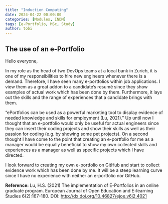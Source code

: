 ```yaml
---
title: "Induction Computing"
date: 2024-04-22 00:00:00
categories: [Modules, INDM]
tags: [e-Portfolio, MSc, Study]
author: tobi
---
```


## The use of an e-Portfolio
Hello everyone,

In my role as the head of two DevOps teams at a local bank in Zurich, it is one of my responsibilities to hire new engineers whenever there is a demand. Therefore, I have seen many e-portfolios within job applications. I view them as a great addon to a candidate’s resumé since they show examples of actual work which has been done by them. Furthermore, it lays out the skills and the range of experiences that a candidate brings with them. 

“ePortfolios can be used as a powerful marketing tool to display evidence of needed knowledge and skills for employment (Lu, 2021).”
Up until now I thought that an e-portfolio would only be useful for actual engineers since they can insert their coding projects and show their skills as well as their passion for coding (e.g. by showing some pet projects). On a second thought I have come to the point that creating an e-portfolio for me as a manager would be equally beneficial to show my own collected skills and experiences as a manager as well as specific projects which I have directed.

I look forward to creating my own e-portfolio on GitHub and start to collect evidence work which has been done by me. It will be a steep learning curve since I have no experience with neither an e-portfolio nor GitHub. 


**Reference:**
Lu, H.S. (2021) The implementation of E-Portfolios in an online graduate program. European Journal of Open Education and E-learning Studies 6(2):167-180. DOI: http://dx.doi.org/10.46827/ejoe.v6i2.4021

